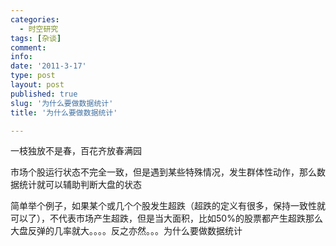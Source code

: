```yaml
---
categories:
  - 时空研究
tags: [杂谈]
comment: 
info: 
date: '2011-3-17'
type: post
layout: post
published: true
slug: '为什么要做数据统计'
title: '为什么要做数据统计'

---
```



一枝独放不是春，百花齐放春满园

 

市场个股运行状态不完全一致，但是遇到某些特殊情况，发生群体性动作，那么数据统计就可以辅助判断大盘的状态

 

简单举个例子，如果某个或几个个股发生超跌（超跌的定义有很多，保持一致性就可以了），不代表市场产生超跌，但是当大面积，比如50%的股票都产生超跌那么大盘反弹的几率就大。。。。反之亦然。。。为什么要做数据统计

